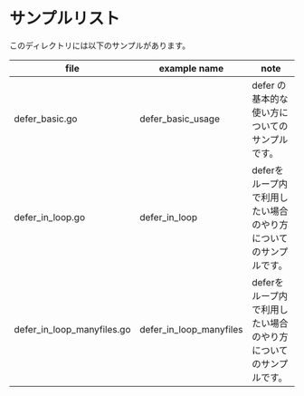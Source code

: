 # サンプルリスト

このディレクトリには以下のサンプルがあります。

| file                          | example name               | note                               |
|-------------------------------|----------------------------|------------------------------------|
| defer\_basic.go               | defer\_basic\_usage        | defer の基本的な使い方についてのサンプルです。         |
| defer\_in\_loop.go            | defer\_in\_loop            | deferをループ内で利用したい場合のやり方についてのサンプルです。 |
| defer\_in\_loop\_manyfiles.go | defer\_in\_loop\_manyfiles | deferをループ内で利用したい場合のやり方についてのサンプルです。 |

